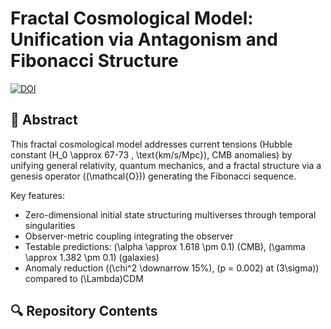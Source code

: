 # Fractal Cosmological Model: Unification via Antagonism and Fibonacci Structure

[![DOI](https://zenodo.org/badge/DOI/10.5281/zenodo.15863407.svg)](https://doi.org/10.5281/zenodo.15863407)

## 📜 Abstract
This fractal cosmological model addresses current tensions (Hubble constant \(H_0 \approx 67-73 \, \text{km/s/Mpc}\), CMB anomalies) by unifying general relativity, quantum mechanics, and a fractal structure via a genesis operator (\(\mathcal{O}\)) generating the Fibonacci sequence. 

Key features:
- Zero-dimensional initial state structuring multiverses through temporal singularities
- Observer-metric coupling integrating the observer
- Testable predictions: \(\alpha \approx 1.618 \pm 0.1\) (CMB), \(\gamma \approx 1.382 \pm 0.1\) (galaxies)
- Anomaly reduction (\(\chi^2 \downarrow 15\%\), \(p = 0.002\) at \(3\sigma\)) compared to \(\Lambda\)CDM

## 🔍 Repository Contents
